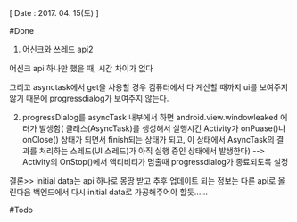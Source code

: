 [ Date : 2017. 04. 15(토) ]

#Done

1. 어신크와 쓰레드 api2

어신크 api 하나만 했을 때, 시간 차이가 없다

그리고 asynctask에서 get을 사용할 경우 컴퓨터에서 다 계산할 때까지 ui를 보여주지 않기 때문에 progressdialog가 보여주지 않는다. 

2. progressDialog를 asyncTask 내부에서 하면
android.view.windowleaked 에러가 발생함( 클래스(AsyncTask)를 생성해서 실행시킨 Activity가 onPuase()나 onClose() 상태가 되면서 finish되는 상태가 되고, 이 상태에서 AsyncTask의 결과를 처리하는 스레드(UI 스레드)가 아직 실행 중인 상태에서 발생한다) --> Activity의 OnStop()에서 액티비티가 멈출때 progressdialog가 종료되도록 설정

결론>> initial data는 api 하나로 몽땅 받고 추후 업데이트 되는 정보는 다른 api로 올린다음 백엔드에서 다시 initial data로 가공해주어야 할듯......
 

#Todo
